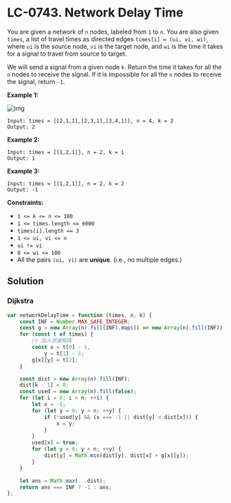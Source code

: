 # LC-0743. Network Delay Time

You are given a network of `n` nodes, labeled from `1` to `n`. You are also given `times`, a list of travel times as directed edges `times[i] = (ui, vi, wi)`, where `ui` is the source node, `vi` is the target node, and `wi` is the time it takes for a signal to travel from source to target.

We will send a signal from a given node `k`. Return the time it takes for all the `n` nodes to receive the signal. If it is impossible for all the `n` nodes to receive the signal, return `-1`.

**Example 1:**

![img](https://assets.leetcode.com/uploads/2019/05/23/931_example_1.png)

```
Input: times = [[2,1,1],[2,3,1],[3,4,1]], n = 4, k = 2
Output: 2
```

**Example 2:**

```
Input: times = [[1,2,1]], n = 2, k = 1
Output: 1
```

**Example 3:**

```
Input: times = [[1,2,1]], n = 2, k = 2
Output: -1
```

**Constraints:**

-   `1 <= k <= n <= 100`
-   `1 <= times.length <= 6000`
-   `times[i].length == 3`
-   `1 <= ui, vi <= n`
-   `ui != vi`
-   `0 <= wi <= 100`
-   All the pairs `(ui, vi)` are **unique**. (i.e., no multiple edges.)

## Solution

### Dijkstra

```javascript
var networkDelayTime = function (times, n, k) {
    const INF = Number.MAX_SAFE_INTEGER;
    const g = new Array(n).fill(INF).map(() => new Array(n).fill(INF));
    for (const t of times) {
        // 加入邻接矩阵
        const x = t[0] - 1,
            y = t[1] - 1;
        g[x][y] = t[2];
    }

    const dist = new Array(n).fill(INF);
    dist[k - 1] = 0;
    const used = new Array(n).fill(false);
    for (let i = 0; i < n; ++i) {
        let x = -1;
        for (let y = 0; y < n; ++y) {
            if (!used[y] && (x === -1 || dist[y] < dist[x])) {
                x = y;
            }
        }
        used[x] = true;
        for (let y = 0; y < n; ++y) {
            dist[y] = Math.min(dist[y], dist[x] + g[x][y]);
        }
    }

    let ans = Math.max(...dist);
    return ans === INF ? -1 : ans;
};
```

